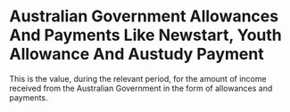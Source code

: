 # Australian Government Allowances And Payments Like Newstart, Youth Allowance And Austudy Payment
This is the value, during the relevant period, for the amount of income received from the Australian Government in the form of allowances and payments.